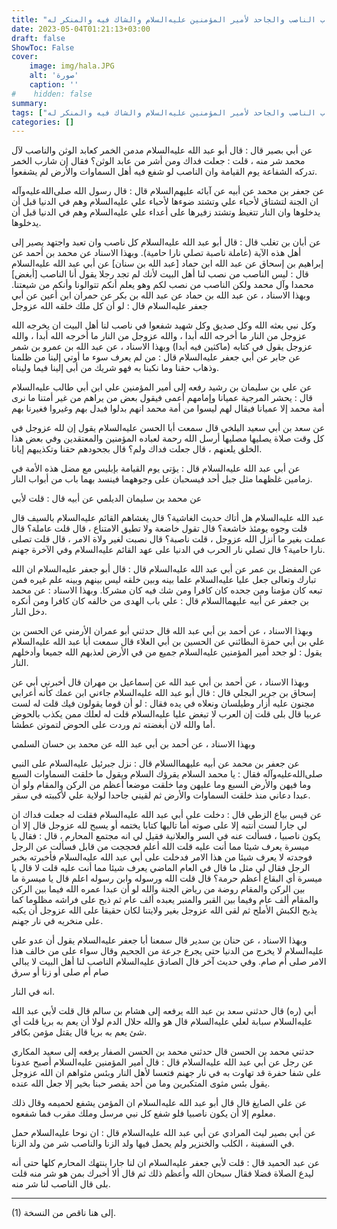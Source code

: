```yaml
---
title: "عقاب الناصب والجاحد لأمير المؤمنين عليه‌السلام والشاك فيه والمنكر له"
date: 2023-05-04T01:21:13+03:00
draft: false
ShowToc: False
cover:
    image: img/hala.JPG
    alt: 'صورة'
    caption: ''
#    hidden: false
summary: 
tags: ["عقاب الناصب والجاحد لأمير المؤمنين عليه‌السلام والشاك فيه والمنكر له"]
categories: []
---
```

عن
أبي بصير قال : قال أبو عبد الله عليه‌السلام مدمن الخمر كعابد الوثن والناصب
لآل محمد شر منه ، قلت : جعلت فداك ومن أشر من عابد الوثن؟ فقال إن
شارب الخمر تدركه الشفاعة يوم القيامة وان الناصب لو شفع فيه
أهل السماوات والأرض لم يشفعوا.

عن
جعفر بن محمد عن أبيه عن آبائه عليهم‌السلام قال : قال رسول الله صلى‌الله‌عليه‌وآله
ان الجنة لتشتاق لأحباء علي وتشتد ضوءها لأحباء علي عليه‌السلام وهم في الدنيا
قبل أن يدخلوها وان النار تتغيظ وتشتد زفيرها على أعداء علي عليه‌السلام وهم
في الدنيا قبل أن يدخلوها.

عن أبان بن تغلب قال : قال أبو عبد الله عليه‌السلام كل
ناصب وان تعبد واجتهد يصير إلى أهل هذه الآية (عاملة ناصبة تصلي
نارا حامية).
وبهذا الاسناد عن محمد بن أحمد عن إبراهيم بن إسحاق عن عبد الله
ابن حماد [عبد الله بن سنان] عن أبي عبد الله عليه‌السلام قال : ليس الناصب من
نصب لنا أهل البيت لأنك لم تجد رجلا يقول أنا الناصب [أبغض]
محمدا وآل محمد ولكن الناصب من نصب لكم وهو يعلم أنكم تتوالونا
وأنكم من شيعتنا.
وبهذا الاسناد ، عن عبد الله بن حماد عن عبد الله بن بكر عن حمران
ابن أعين عن أبي جعفر عليه‌السلام قال : لو أن كل ملك خلقه الله عزوجل
 
وكل نبي بعثه الله وكل صديق وكل شهيد شفعوا في ناصب لنا أهل البيت
ان يخرجه الله عزوجل من النار ما أخرجه الله أبدا ، والله عزوجل من النار ما أخرجه الله أبدا ، والله عزوجل يقول في كتابه (ماكثين فيه أبدا)
وبهذا الاسناد ، عن عبد الله بن عمرو بن شمر عن جابر عن أبي
جعفر عليه‌السلام قال : من لم يعرف سوء ما أوتي إلينا من ظلمنا وذهاب حقنا
وما نكبنا به فهو شريك من أبى إلينا فيما وليناه.

عن علي بن سليمان بن رشيد رفعه إلى أمير المؤمنين علي
ابن أبي طالب عليه‌السلام قال : يحشر المرجية عميانا وإمامهم أعمى فيقول
بعض من يراهم من غير أمتنا ما نرى أمة محمد إلا عميانا فيقال لهم
ليسوا من أمة محمد انهم بدلوا فبدل بهم وغيروا فغيرنا بهم

عن سعد بن أبي سعيد البلخي قال سمعت أبا الحسن عليه‌السلام
يقول إن لله عزوجل في كل وقت صلاة يصليها مصليها أرسل الله رحمة
لعباده المؤمنين والمعتقدين وفي بعض هذا الخلق يلعنهم ، قال جعلت فداك
ولم؟ قال بجحودهم حقنا وتكذيبهم إيانا.

عن أبي
عبد الله عليه‌السلام قال : يؤتى يوم القيامة بإبليس مع مضل هذه الأمة في
زمامين غلظهما مثل جبل أحد فيسحبان على وجوههما فينسد بهما باب من
أبواب النار.

عن محمد بن سليمان الديلمي عن أبيه قال : قلت لأبي
 
عبد الله عليه‌السلام هل أتاك حديث الغاشية؟ قال يغشاهم القائم عليه‌السلام بالسيف
قال قلت وجوه يومئذ خاشعة؟ قال تقول خاضعة ولا تطيق الامتناع ، قال قلت عاملة؟ قال عملت بغير ما أنزل الله عزوجل ، قلت ناصبة؟
قال نصبت لغير ولاة الامر ، قال قلت تصلى نارا حامية؟ قال تصلي نار
الحرب في الدنيا على عهد القائم عليه‌السلام وفي الآخرة جهنم.

عن المفضل بن عمر عن أبي عبد الله عليه‌السلام قال : قال أبو جعفر عليه‌السلام
ان الله تبارك وتعالى جعل عليا عليه‌السلام علما بينه وبين خلقه ليس بينهم
وبينه علم غيره فمن تبعه كان مؤمنا ومن جحده كان كافرا ومن شك فيه
كان مشركا.
وبهذا الاسناد : عن محمد بن جعفر عن أبيه عليهما‌السلام قال : علي باب الهدى من خالفه كان كافرا ومن أنكره دخل النار.

وبهذا الاسناد ، عن أحمد بن أبي عبد الله قال حدثني أبو عمران
الأرمني عن الحسن بن علي بن أبي حمزة البطائني عن الحسين بن أبي
العلاء قال سمعت أبا عبد الله عليه‌السلام يقول : لو جحد أمير المؤمنين عليه‌السلام
جميع من في الأرض لعذبهم الله جميعا وأدخلهم النار.

وبهذا الاسناد ، عن أحمد بن أبي عبد الله عن إسماعيل بن مهران
قال أخبرني أبي عن إسحاق بن جرير البجلي قال : قال أبو عبد الله عليه‌السلام
جاءني ابن عمك كأنه أعرابي مجنون عليه أزار وطيلسان ونعلاه في يده
فقال : لو أن قوما يقولون فيك قلت له لست عربيا قال بلى قلت إن
العرب لا تبغض عليا عليه‌السلام قلت له لعلك ممن يكذب بالحوض أما والله لان
أبغضته ثم وردت على الحوض لتموتن عطشا.

وبهذا الاسناد ، عن أحمد بن أبي عبد الله عن محمد بن حسان السلمي
 
عن جعفر بن محمد عن أبيه عليهما‌السلام قال : نزل جبرئيل عليه‌السلام على
النبي صلى‌الله‌عليه‌وآله فقال : يا محمد السلام يقرؤك السلام ويقول ما خلقت السماوات
السبع وما فيهن والأرض السبع وما عليهن وما خلقت موضعا أعظم من
الركن والمقام ولو أن عبدا دعاني منذ خلقت السماوات والأرض ثم
لقيني جاحدا لولاية علي لأكببته في سقر.

عن قيس
بياع الزطي قال : دخلت على أبي عبد الله عليه‌السلام فقلت له جعلت فداك
ان لي جارا لست أنتبه إلا على صوته أما تاليها كتابا يختمه أو يسبح
لله عزوجل قال إلا أن يكون ناصبيا ، فسألت عنه في السر والعلانية
فقيل لي انه مجتمع المحارم ، قال : فقال يا ميسرة يعرف شيئا مما أنت
عليه قلت الله أعلم فحججت من قابل فسألت عن الرجل فوجدته لا يعرف
شيئا من هذا الامر فدخلت على أبي عبد الله عليه‌السلام فأخبرته بخبر الرجل
فقال لي مثل ما قال في العام الماضي يعرف شيئا مما أنت عليه قلت لا قال
يا ميسرة أي البقاع أعظم حرمة؟ قال قلت الله ورسوله وابن رسوله اعلم
قال يا ميسرة ما بين الركن والمقام روضة من رياض الجنة والله لو أن عبدا
عمره الله فيما بين الركن والمقام ألف عام وفيما بين القبر والمنبر يعبده
ألف عام ثم ذبح على فراشه مظلوما كما يذبح الكبش الأملح ثم لقى
الله عزوجل بغير ولايتنا لكان حقيقا على الله عزوجل أن يكبه على منخريه
في نار جهنم.

وبهذا الاسناد ، عن حنان بن سدير قال سمعنا أبا جعفر عليه‌السلام يقول
أن عدو علي عليه‌السلام لا يخرج من الدنيا حتى يجرع جرعة من الجحيم وقال
سواء على من خالف هذا الامر صلى أم صام. وفي حديث آخر قال الصادق
عليه‌السلام الناصب لنا أهل البيت لا يبالي صام أم صلى أو زنا أو سرق
 
انه في النار.

أبي (ره) قال حدثني سعد بن عبد الله يرفعه إلى هشام بن سالم قال
قلت لأبي عبد الله عليه‌السلام سبابة لعلي عليه‌السلام قال هو والله حلال الدم لولا أن
يعم به بريا قلت أي شئ يعم به بريا قال يقتل مؤمن بكافر.

حدثني محمد بن الحسن قال حدثني محمد بن الحسن الصفار يرفعه إلى
سعيد المكاري عن رجل عن أبي عبد الله عليه‌السلام قال : قال أمير المؤمنين عليه‌السلام
أصبح عدونا على شفا حفرة قد تهاوت به في نار جهنم فتعسا لأهل النار
وبئس مثواهم ان الله عزوجل يقول بئس مثوى المتكبرين وما من أحد
يقصر حبنا بخير إلا جعل الله عنده.

عن علي الصايغ قال قال أبو عبد الله عليه‌السلام ان المؤمن يشفع
لحميمه وقال ذلك معلوم إلا أن يكون ناصبيا فلو شفع كل نبي مرسل
وملك مقرب فما شفعوه.

عن أبي بصير ليث المرادي عن أبي عبد الله عليه‌السلام قال : ان
نوحا عليه‌السلام حمل في السفينة ، الكلب والخنزير ولم يحمل فيها ولد الزنا
والناصب شر من ولد الزنا.

عن عبد الحميد قال : قلت
لأبي جعفر عليه‌السلام ان لنا جارا ينتهك المحارم كلها حتى أنه ليدع الصلاة
فضلا فقال سبحان الله وأعظم ذلك ثم قال ألا أخبرك بمن هو شر منه
قلت بلى قال الناصب لنا شر منه.
__________________
(1) إلى هنا ناقص من النسخة.
